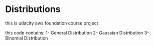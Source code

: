 # Distributions
this is udacity aws foundation course project

this code contains:
1- General Distribution
2- Gaussian Distribution
3- Binomial Distribution
